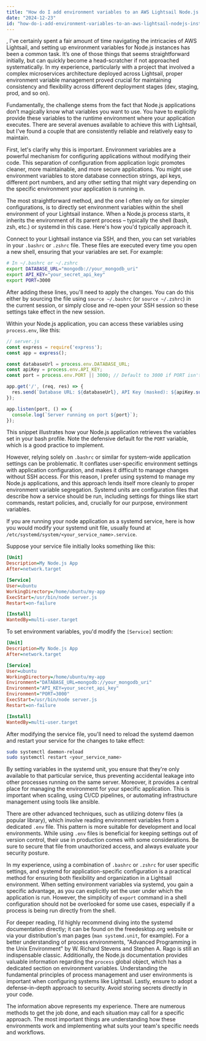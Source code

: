 ```yaml
---
title: "How do I add environment variables to an AWS Lightsail Node.js instance?"
date: "2024-12-23"
id: "how-do-i-add-environment-variables-to-an-aws-lightsail-nodejs-instance"
---
```


,  I've certainly spent a fair amount of time navigating the intricacies of AWS Lightsail, and setting up environment variables for Node.js instances has been a common task. It’s one of those things that seems straightforward initially, but can quickly become a head-scratcher if not approached systematically. In my experience, particularly with a project that involved a complex microservices architecture deployed across Lightsail, proper environment variable management proved crucial for maintaining consistency and flexibility across different deployment stages (dev, staging, prod, and so on).

Fundamentally, the challenge stems from the fact that Node.js applications don’t magically know what variables you want to use. You have to explicitly provide these variables to the runtime environment where your application executes. There are several avenues available to achieve this with Lightsail, but I’ve found a couple that are consistently reliable and relatively easy to maintain.

First, let's clarify why this is important. Environment variables are a powerful mechanism for configuring applications without modifying their code. This separation of configuration from application logic promotes cleaner, more maintainable, and more secure applications. You might use environment variables to store database connection strings, api keys, different port numbers, and any other setting that might vary depending on the specific environment your application is running in.

The most straightforward method, and the one I often rely on for simpler configurations, is to directly set environment variables within the shell environment of your Lightsail instance. When a Node.js process starts, it inherits the environment of its parent process – typically the shell (bash, zsh, etc.) or systemd in this case. Here's how you'd typically approach it.

Connect to your Lightsail instance via SSH, and then, you can set variables in your `.bashrc` or `.zshrc` file. These files are executed every time you open a new shell, ensuring that your variables are set. For example:

```bash
# In ~/.bashrc or ~/.zshrc
export DATABASE_URL="mongodb://your_mongodb_uri"
export API_KEY="your_secret_api_key"
export PORT=3000
```

After adding these lines, you'll need to apply the changes. You can do this either by sourcing the file using `source ~/.bashrc` (or `source ~/.zshrc`) in the current session, or simply close and re-open your SSH session so these settings take effect in the new session.

Within your Node.js application, you can access these variables using `process.env`, like this:

```javascript
// server.js
const express = require('express');
const app = express();

const databaseUrl = process.env.DATABASE_URL;
const apiKey = process.env.API_KEY;
const port = process.env.PORT || 3000; // Default to 3000 if PORT isn't defined

app.get('/', (req, res) => {
  res.send(`Database URL: ${databaseUrl}, API Key (masked): ${apiKey.substring(0, 5)}...`);
});

app.listen(port, () => {
  console.log(`Server running on port ${port}`);
});
```
This snippet illustrates how your Node.js application retrieves the variables set in your bash profile. Note the defensive default for the `PORT` variable, which is a good practice to implement.

However, relying solely on `.bashrc` or similar for system-wide application settings can be problematic. It conflates user-specific environment settings with application configuration, and makes it difficult to manage changes without SSH access. For this reason, I prefer using systemd to manage my Node.js applications, and this approach lends itself more cleanly to proper environment variable segregation. Systemd units are configuration files that describe how a service should be run, including settings for things like start commands, restart policies, and, crucially for our purpose, environment variables.

If you are running your node application as a systemd service, here is how you would modify your systemd unit file, usually found at `/etc/systemd/system/<your_service_name>.service`.

Suppose your service file initially looks something like this:

```ini
[Unit]
Description=My Node.js App
After=network.target

[Service]
User=ubuntu
WorkingDirectory=/home/ubuntu/my-app
ExecStart=/usr/bin/node server.js
Restart=on-failure

[Install]
WantedBy=multi-user.target
```
To set environment variables, you'd modify the `[Service]` section:

```ini
[Unit]
Description=My Node.js App
After=network.target

[Service]
User=ubuntu
WorkingDirectory=/home/ubuntu/my-app
Environment="DATABASE_URL=mongodb://your_mongodb_uri"
Environment="API_KEY=your_secret_api_key"
Environment="PORT=3000"
ExecStart=/usr/bin/node server.js
Restart=on-failure

[Install]
WantedBy=multi-user.target
```

After modifying the service file, you'll need to reload the systemd daemon and restart your service for the changes to take effect:

```bash
sudo systemctl daemon-reload
sudo systemctl restart <your_service_name>
```

By setting variables in the systemd unit, you ensure that they're only available to that particular service, thus preventing accidental leakage into other processes running on the same server. Moreover, it provides a central place for managing the environment for your specific application. This is important when scaling, using CI/CD pipelines, or automating infrastructure management using tools like ansible.

There are other advanced techniques, such as utilizing dotenv files (a popular library), which involve reading environment variables from a dedicated `.env` file. This pattern is more suitable for development and local environments. While using `.env` files is beneficial for keeping settings out of version control, their use in production comes with some considerations. Be sure to secure that file from unauthorized access, and always evaluate your security posture.

In my experience, using a combination of `.bashrc` or `.zshrc` for user specific settings, and systemd for application-specific configuration is a practical method for ensuring both flexibility and organization in a Lightsail environment. When setting environment variables via systemd, you gain a specific advantage, as you can explicitly set the user under which the application is run. However, the simplicity of `export` command in a shell configuration should not be overlooked for some use cases, especially if a process is being run directly from the shell.

For deeper reading, I’d highly recommend diving into the systemd documentation directly; it can be found on the freedesktop.org website or via your distribution's man pages (`man systemd.unit`, for example). For a better understanding of process environments, "Advanced Programming in the Unix Environment" by W. Richard Stevens and Stephen A. Rago is still an indispensable classic. Additionally, the Node.js documentation provides valuable information regarding the `process` global object, which has a dedicated section on environment variables. Understanding the fundamental principles of process management and user environments is important when configuring systems like Lightsail. Lastly, ensure to adopt a defense-in-depth approach to security. Avoid storing secrets directly in your code.

The information above represents my experience. There are numerous methods to get the job done, and each situation may call for a specific approach. The most important things are understanding how these environments work and implementing what suits your team's specific needs and workflows.
